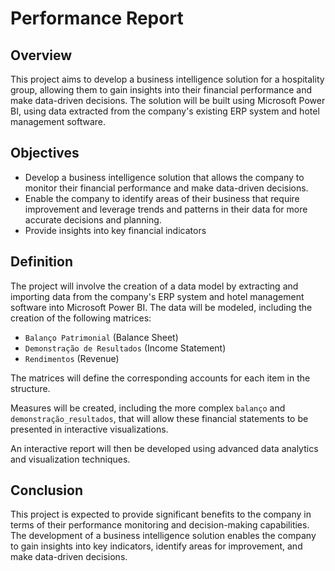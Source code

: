# Performance Report

## Overview

This project aims to develop a business intelligence solution for a hospitality group, allowing them to gain insights into their financial performance and make data-driven decisions. The solution will be built using Microsoft Power BI, using data extracted from the company's existing ERP system and hotel management software.

## Objectives
- Develop a business intelligence solution that allows the company to monitor their financial performance and make data-driven decisions.
- Enable the company to identify areas of their business that require improvement and leverage trends and patterns in their data for more accurate decisions and planning.
- Provide insights into key financial indicators

## Definition
The project will involve the creation of a data model by extracting and importing data from the company's ERP system and hotel management software into Microsoft Power BI. The data will be modeled, including the creation of the following matrices:

- `Balanço Patrimonial` (Balance Sheet) 
- `Demonstração de Resultados` (Income Statement) 
- `Rendimentos` (Revenue) 

The matrices will define the corresponding accounts for each item in the structure.

Measures will be created, including the more complex `balanço` and `demonstração_resultados`, that will allow these financial statements to be presented in interactive visualizations.

An interactive report will then be developed using advanced data analytics and visualization techniques.

## Conclusion
This project is expected to provide significant benefits to the company in terms of their  performance monitoring and decision-making capabilities. The development of a business intelligence solution enables the company to gain insights into key indicators, identify areas for improvement, and make data-driven decisions.